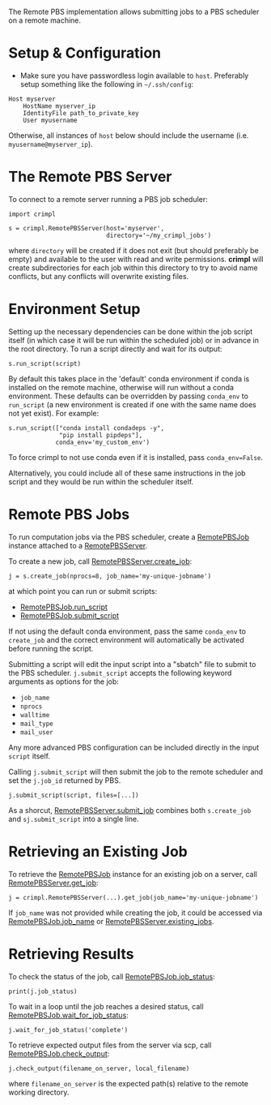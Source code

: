 The Remote PBS implementation allows submitting jobs to a PBS scheduler on a remote machine.

# Setup & Configuration

* Make sure you have passwordless login available to `host`.  Preferably setup something like the following in `~/.ssh/config`:

```
Host myserver
    HostName myserver_ip
    IdentityFile path_to_private_key
    User myusername
```

Otherwise, all instances of `host` below should include the username (i.e. `myusername@myserver_ip`).

# The Remote PBS Server

To connect to a remote server running a PBS job scheduler:

```
import crimpl

s = crimpl.RemotePBSServer(host='myserver',
                           directory='~/my_crimpl_jobs')

```

where `directory` will be created if it does not exit (but should preferably be empty) and available to the user with read and write permissions.  **crimpl** will create subdirectories for each job within this directory to try to avoid name conflicts, but any conflicts will overwrite existing files.

# Environment Setup

Setting up the necessary dependencies can be done within the job script itself (in which case it will be run within the scheduled job) or in advance in the root directory.  To run a script directly and wait for its output:

```
s.run_script(script)
```

By default this takes place in the 'default' conda environment if conda is installed on the remote machine, otherwise will run without a conda environment.  These defaults can be overridden by passing `conda_env` to `run_script` (a new environment is created if one with the same name does not yet exist).  For example:

```
s.run_script(["conda install condadeps -y",
              "pip install pipdeps"],
             conda_env='my_custom_env')
```

To force crimpl to not use conda even if it is installed, pass `conda_env=False`.

Alternatively, you could include all of these same instructions in the job script and they would be run within the scheduler itself.

# Remote PBS Jobs

To run computation jobs via the PBS scheduler, create a [RemotePBSJob](./api/RemotePBSJob.md) instance attached to a [RemotePBSServer](./api/RemotePBSServer.md).

To create a new job, call [RemotePBSServer.create_job](./api/RemotePBSServer.create_job.md):

```
j = s.create_job(nprocs=8, job_name='my-unique-jobname')
```

at which point you can run or submit scripts:

* [RemotePBSJob.run_script](./api/RemotePBSJob.run_script.md)
* [RemotePBSJob.submit_script](./api/RemotPBSJob.submit_script.md)

If not using the default conda environment, pass the same `conda_env` to `create_job` and the correct environment will automatically be activated before running the script.

Submitting a script will edit the input script into a "sbatch" file to submit to the PBS scheduler.  `j.submit_script` accepts the following keyword arguments as options for the job:

* `job_name`
* `nprocs`
* `walltime`
* `mail_type`
* `mail_user`


Any more advanced PBS configuration can be included directly in the input `script` itself.

Calling `j.submit_script` will then submit the job to the remote scheduler and set the `j.job_id` returned by PBS.

```
j.submit_script(script, files=[...])
```

As a shorcut, [RemotePBSServer.submit_job](./api/RemotePBSServer.submit_job.md) combines both `s.create_job` and `sj.submit_script` into a single line.

# Retrieving an Existing Job

To retrieve the [RemotePBSJob](./api/RemotePBSJob.md) instance for an existing job on a server, call [RemotePBSServer.get_job](./api/RemotePBSServer.get_job.md):

```
j = crimpl.RemotePBSServer(...).get_job(job_name='my-unique-jobname')
```

If `job_name` was not provided while creating the job, it could be accessed via [RemotePBSJob.job_name](./api/RemotePBSJob.job_name.md) or [RemotePBSServer.existing_jobs](./api/RemotePBSServer.existing_jobs.md).


# Retrieving Results

To check the status of the job, call [RemotePBSJob.job_status](./api/RemotePBSJob.job_status.md):

```
print(j.job_status)
```

To wait in a loop until the job reaches a desired status, call [RemotePBSJob.wait_for_job_status](./api/RemotePBSJob.wait_for_job_status.md):

```
j.wait_for_job_status('complete')
```

To retrieve expected output files from the server via scp, call [RemotePBSJob.check_output](./api/RemotePBSJob.check_output.md):

```
j.check_output(filename_on_server, local_filename)
```

where `filename_on_server` is the expected path(s) relative to the remote working directory.
